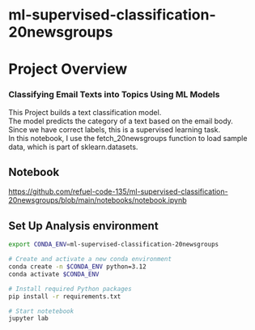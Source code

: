 # ml-supervised-classification-20newsgroups

# Project Overview
### Classifying Email Texts into Topics Using ML Models

This Project builds a text classification model.  
The model predicts the category of a text based on the email body.  
Since we have correct labels, this is a supervised learning task.  
In this notebook, I use the fetch_20newsgroups function to load sample data, which is part of sklearn.datasets.


## Notebook
https://github.com/refuel-code-135/ml-supervised-classification-20newsgroups/blob/main/notebooks/notebook.ipynb

## Set Up Analysis environment
```bash
export CONDA_ENV=ml-supervised-classification-20newsgroups

# Create and activate a new conda environment
conda create -n $CONDA_ENV python=3.12
conda activate $CONDA_ENV

# Install required Python packages
pip install -r requirements.txt

# Start notetebook
jupyter lab
```
